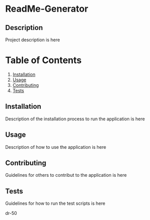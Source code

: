 # ReadMe-Generator
  ## Description
  Project description is here

  # Table of Contents
  1. [Installation](#installation)
  2. [Usage](#usage)
  3. [Contributing](#contributing)
  4. [Tests](#tests)

  ## Installation
  Description of the installation process to run the application is here

  ## Usage
  Description of how to use the application is here

  ## Contributing
  Guidelines for others to contribut to the application is here

  ## Tests
  Guidelines for how to run the test scripts is here

  
  

  

  
  dr-50
